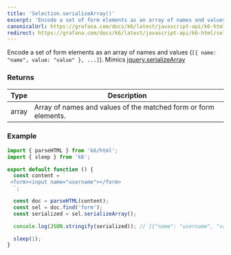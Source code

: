 ```yaml
---
title: 'Selection.serializeArray()'
excerpt: 'Encode a set of form elements as an array of names and values.'
canonicalUrl: https://grafana.com/docs/k6/latest/javascript-api/k6-html/selection/selection-serializearray/
redirect: https://grafana.com/docs/k6/latest/javascript-api/k6-html/selection/selection-serializearray/
---
```


Encode a set of form elements as an array of names and values (`[{ name: "name", value: "value" }, ...]`).
Mimics [jquery.serializeArray](https://api.jquery.com/serializeArray/)

### Returns

| Type  | Description                                                     |
| ----- | --------------------------------------------------------------- |
| array | Array of names and values of the matched form or form elements. |

### Example

<CodeGroup labels={[]}>

```javascript
import { parseHTML } from 'k6/html';
import { sleep } from 'k6';

export default function () {
  const content = `
 <form><input name="username"></form>
  `;

  const doc = parseHTML(content);
  const sel = doc.find('form');
  const serialized = sel.serializeArray();

  console.log(JSON.stringify(serialized)); // [{"name": "username", "value": ""}]

  sleep(1);
}
```

</CodeGroup>
